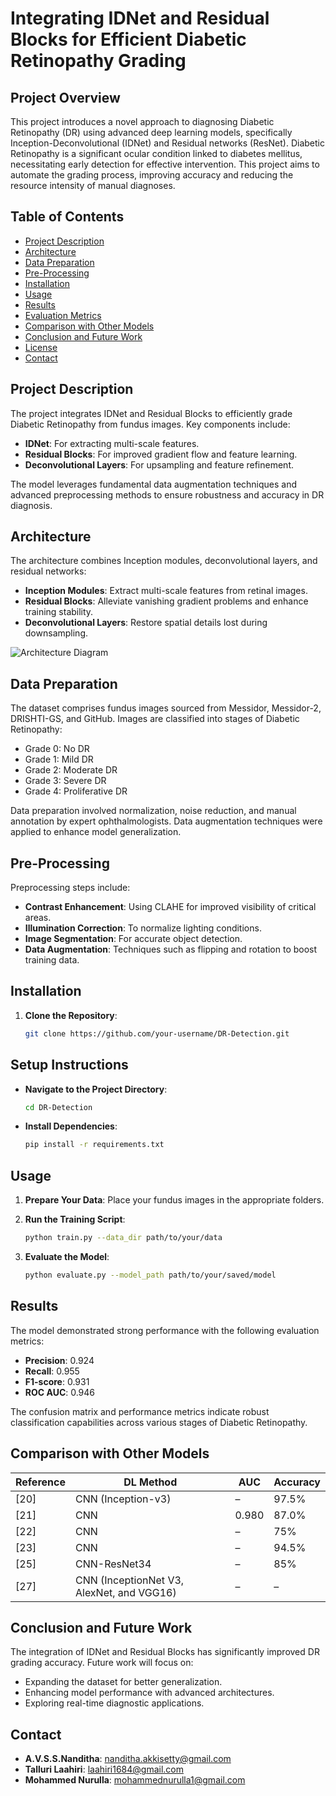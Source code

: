 # Integrating IDNet and Residual Blocks for Efficient Diabetic Retinopathy Grading

## Project Overview

This project introduces a novel approach to diagnosing Diabetic Retinopathy (DR) using advanced deep learning models, specifically Inception-Deconvolutional (IDNet) and Residual networks (ResNet). Diabetic Retinopathy is a significant ocular condition linked to diabetes mellitus, necessitating early detection for effective intervention. This project aims to automate the grading process, improving accuracy and reducing the resource intensity of manual diagnoses.

## Table of Contents

- [Project Description](#project-description)
- [Architecture](#architecture)
- [Data Preparation](#data-preparation)
- [Pre-Processing](#pre-processing)
- [Installation](#installation)
- [Usage](#usage)
- [Results](#results)
- [Evaluation Metrics](#evaluation-metrics)
- [Comparison with Other Models](#comparison-with-other-models)
- [Conclusion and Future Work](#conclusion-and-future-work)
- [License](#license)
- [Contact](#contact)

## Project Description

The project integrates IDNet and Residual Blocks to efficiently grade Diabetic Retinopathy from fundus images. Key components include:

- **IDNet**: For extracting multi-scale features.
- **Residual Blocks**: For improved gradient flow and feature learning.
- **Deconvolutional Layers**: For upsampling and feature refinement.

The model leverages fundamental data augmentation techniques and advanced preprocessing methods to ensure robustness and accuracy in DR diagnosis.

## Architecture

The architecture combines Inception modules, deconvolutional layers, and residual networks:

- **Inception Modules**: Extract multi-scale features from retinal images.
- **Residual Blocks**: Alleviate vanishing gradient problems and enhance training stability.
- **Deconvolutional Layers**: Restore spatial details lost during downsampling.

![Architecture Diagram](link-to-your-architecture-diagram)

## Data Preparation

The dataset comprises fundus images sourced from Messidor, Messidor-2, DRISHTI-GS, and GitHub. Images are classified into stages of Diabetic Retinopathy:

- Grade 0: No DR
- Grade 1: Mild DR
- Grade 2: Moderate DR
- Grade 3: Severe DR
- Grade 4: Proliferative DR

Data preparation involved normalization, noise reduction, and manual annotation by expert ophthalmologists. Data augmentation techniques were applied to enhance model generalization.

## Pre-Processing

Preprocessing steps include:

- **Contrast Enhancement**: Using CLAHE for improved visibility of critical areas.
- **Illumination Correction**: To normalize lighting conditions.
- **Image Segmentation**: For accurate object detection.
- **Data Augmentation**: Techniques such as flipping and rotation to boost training data.

## Installation

1. **Clone the Repository**:
   ```bash
   git clone https://github.com/your-username/DR-Detection.git
## Setup Instructions

* **Navigate to the Project Directory**:

    ```bash
    cd DR-Detection
    ```

* **Install Dependencies**:

    ```bash
    pip install -r requirements.txt
    ```
## Usage

1. **Prepare Your Data**: Place your fundus images in the appropriate folders.

2. **Run the Training Script**:

    ```bash
    python train.py --data_dir path/to/your/data
    ```

3. **Evaluate the Model**:

    ```bash
    python evaluate.py --model_path path/to/your/saved/model
    ```
## Results

The model demonstrated strong performance with the following evaluation metrics:

- **Precision**: 0.924
- **Recall**: 0.955
- **F1-score**: 0.931
- **ROC AUC**: 0.946

The confusion matrix and performance metrics indicate robust classification capabilities across various stages of Diabetic Retinopathy.

## Comparison with Other Models

| Reference | DL Method                                 | AUC   | Accuracy |
|-----------|--------------------------------------------|-------|----------|
| [20]      | CNN (Inception-v3)                        | –     | 97.5%    |
| [21]      | CNN                                        | 0.980 | 87.0%    |
| [22]      | CNN                                        | –     | 75%      |
| [23]      | CNN                                        | –     | 94.5%    |
| [25]      | CNN-ResNet34                               | –     | 85%      |
| [27]      | CNN (InceptionNet V3, AlexNet, and VGG16) | –     | –        |

## Conclusion and Future Work

The integration of IDNet and Residual Blocks has significantly improved DR grading accuracy. Future work will focus on:

- Expanding the dataset for better generalization.
- Enhancing model performance with advanced architectures.
- Exploring real-time diagnostic applications.
## Contact

* **A.V.S.S.Nanditha**: nanditha.akkisetty@gmail.com
* **Talluri Laahiri**: laahiri1684@gmail.com
* **Mohammed Nurulla**: mohammednurulla1@gmail.com
